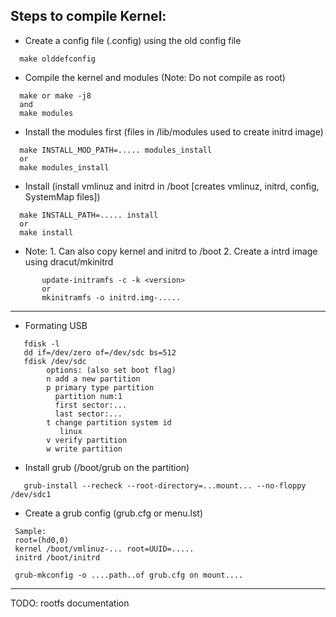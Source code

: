 ## Steps to compile Kernel:

 - Create a config file (.config) using the old config file

 ``` 
   make olddefconfig
 ```
 
  - Compile the kernel and modules (Note: Do not compile as root)
  
  ```
    make or make -j8
    and 
    make modules
  ```
  
  - Install the modules first (files in /lib/modules used to create initrd image) 
 
 ```
   make INSTALL_MOD_PATH=..... modules_install 
   or
   make modules_install
 ```
 
  - Install (install vmlinuz and initrd in /boot [creates vmlinuz, initrd, config, SystemMap files])
  
  ```
    make INSTALL_PATH=..... install
    or
    make install
  ```

   - Note:
    1. Can also copy kernel and initrd to /boot
    2. Create a intrd image using dracut/mkinitrd

```
       update-initramfs -c -k <version>
       or
       mkinitramfs -o initrd.img-.....    
```

-----------------

   - Formating USB
   
```
   fdisk -l
   dd if=/dev/zero of=/dev/sdc bs=512
   fdisk /dev/sdc
        options: (also set boot flag)
        n add a new partition
        p primary type partition
          partition num:1
          first sector:...
          last sector:...
        t change partition system id
           linux
        v verify partition
        w write partition
```

   - Install grub (/boot/grub on the partition)
   
```
   grub-install --recheck --root-directory=...mount... --no-floppy /dev/sdc1
```
  
   - Create a grub config (grub.cfg or menu.lst)
  
  ```
   Sample:
   root=(hd0,0)
   kernel /boot/vmlinuz-... root=UUID=.....
   initrd /boot/initrd
   
   grub-mkconfig -o ....path..of grub.cfg on mount....
  ```
  
  ----------------------
  
 TODO: rootfs documentation
